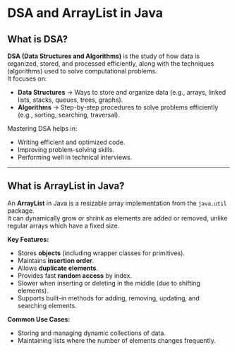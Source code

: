# DSA and ArrayList in Java

## What is DSA?
**DSA (Data Structures and Algorithms)** is the study of how data is organized, stored, and processed efficiently, along with the techniques (algorithms) used to solve computational problems.  
It focuses on:
- **Data Structures** → Ways to store and organize data (e.g., arrays, linked lists, stacks, queues, trees, graphs).
- **Algorithms** → Step-by-step procedures to solve problems efficiently (e.g., sorting, searching, traversal).

Mastering DSA helps in:
- Writing efficient and optimized code.
- Improving problem-solving skills.
- Performing well in technical interviews.

---

## What is ArrayList in Java?
An **ArrayList** in Java is a resizable array implementation from the `java.util` package.  
It can dynamically grow or shrink as elements are added or removed, unlike regular arrays which have a fixed size.

**Key Features:**
- Stores **objects** (including wrapper classes for primitives).
- Maintains **insertion order**.
- Allows **duplicate elements**.
- Provides fast **random access** by index.
- Slower when inserting or deleting in the middle (due to shifting elements).
- Supports built-in methods for adding, removing, updating, and searching elements.

**Common Use Cases:**
- Storing and managing dynamic collections of data.
- Maintaining lists where the number of elements changes frequently.
